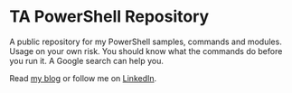 # TA PowerShell Repository
A public repository for my PowerShell samples, commands and modules. Usage on your own risk. You should know what the commands do before you run it. A Google search can help you.

Read [my blog](https://blog.topedia.com/) or follow me on [LinkedIn](https://www.linkedin.com/in/tobiasasboeck/). 

  